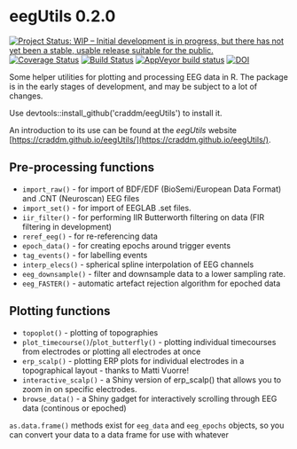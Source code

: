 # eegUtils 0.2.0

<a href="http://www.repostatus.org/#wip"><img src="http://www.repostatus.org/badges/latest/wip.svg" alt="Project Status: WIP – Initial development is in progress, but there has not yet been a stable, usable release suitable for the public." /></a> [![Coverage Status](https://img.shields.io/codecov/c/github/craddm/eegUtils/master.svg)](https://codecov.io/github/craddm/eegUtils?branch=master) [![Build Status](https://travis-ci.org/craddm/eegUtils.svg?branch=master)](https://travis-ci.org/craddm/eegUtils) [![AppVeyor build status](https://ci.appveyor.com/api/projects/status/github/craddm/eegUtils?branch=master&svg=true)](https://ci.appveyor.com/project/craddm/eegUtils) [![DOI](https://zenodo.org/badge/85406871.svg)](https://zenodo.org/badge/latestdoi/85406871)

Some helper utilities for plotting and processing EEG data in R. The package is in the early stages of development, and may be subject to a lot of changes.

Use devtools::install_github('craddm/eegUtils') to install it.

An introduction to its use can be found at the *eegUtils* website [https://craddm.github.io/eegUtils/](https://craddm.github.io/eegUtils/).

## Pre-processing functions
* `import_raw()` - for import of BDF/EDF (BioSemi/European Data Format) and .CNT (Neuroscan) EEG files
* `import_set()` - for import of EEGLAB .set files.
* `iir_filter()` - for performing IIR Butterworth filtering on data  (FIR filtering in development)
* `reref_eeg()` - for re-referencing data
* `epoch_data()` - for creating epochs around trigger events
* `tag_events()` - for labelling events 
* `interp_elecs()` - spherical spline interpolation of EEG channels
* `eeg_downsample()` - filter and downsample data to a lower sampling rate.
* `eeg_FASTER()` - automatic artefact rejection algorithm for epoched data

## Plotting functions 
* `topoplot()` - plotting of topographies 
* `plot_timecourse()`/`plot_butterfly()` - plotting individual timecourses from electrodes or plotting all electrodes at once
* `erp_scalp()` - plotting ERP plots for individual electrodes in a topographical layout - thanks to Matti Vuorre!
* `interactive_scalp()` - a Shiny version of erp_scalp() that allows you to zoom in on specific electrodes.
* `browse_data()` - a Shiny gadget for interactively scrolling through EEG data (continous or epoched)

`as.data.frame()` methods exist for `eeg_data` and `eeg_epochs` objects, so you can convert your data to a data frame for use with whatever 
